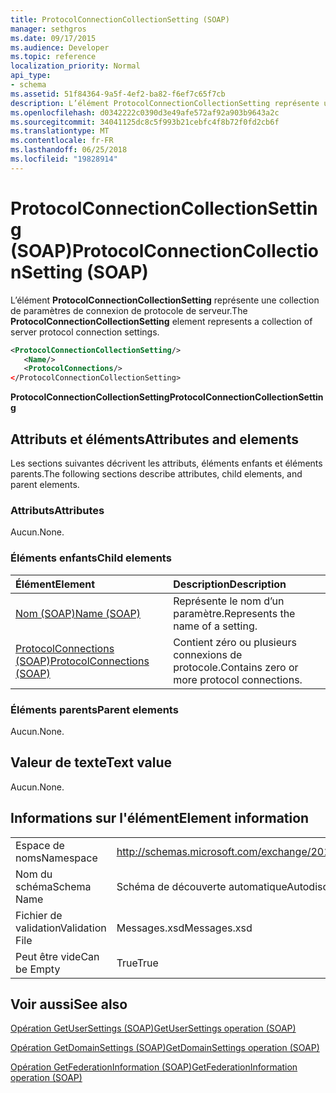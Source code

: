 ```yaml
---
title: ProtocolConnectionCollectionSetting (SOAP)
manager: sethgros
ms.date: 09/17/2015
ms.audience: Developer
ms.topic: reference
localization_priority: Normal
api_type:
- schema
ms.assetid: 51f84364-9a5f-4ef2-ba82-f6ef7c65f7cb
description: L’élément ProtocolConnectionCollectionSetting représente une collection de paramètres de connexion de protocole de serveur.
ms.openlocfilehash: d0342222c0390d3e49afe572af92a903b9643a2c
ms.sourcegitcommit: 34041125dc8c5f993b21cebfc4f8b72f0fd2cb6f
ms.translationtype: MT
ms.contentlocale: fr-FR
ms.lasthandoff: 06/25/2018
ms.locfileid: "19828914"
---
```

# <a name="protocolconnectioncollectionsetting-soap"></a><span data-ttu-id="69586-103">ProtocolConnectionCollectionSetting (SOAP)</span><span class="sxs-lookup"><span data-stu-id="69586-103">ProtocolConnectionCollectionSetting (SOAP)</span></span>

<span data-ttu-id="69586-104">L’élément **ProtocolConnectionCollectionSetting** représente une collection de paramètres de connexion de protocole de serveur.</span><span class="sxs-lookup"><span data-stu-id="69586-104">The **ProtocolConnectionCollectionSetting** element represents a collection of server protocol connection settings.</span></span> 
  
```XML
<ProtocolConnectionCollectionSetting/>
   <Name/>
   <ProtocolConnections/>
</ProtocolConnectionCollectionSetting>
```

 <span data-ttu-id="69586-105">**ProtocolConnectionCollectionSetting**</span><span class="sxs-lookup"><span data-stu-id="69586-105">**ProtocolConnectionCollectionSetting**</span></span>
## <a name="attributes-and-elements"></a><span data-ttu-id="69586-106">Attributs et éléments</span><span class="sxs-lookup"><span data-stu-id="69586-106">Attributes and elements</span></span>

<span data-ttu-id="69586-107">Les sections suivantes décrivent les attributs, éléments enfants et éléments parents.</span><span class="sxs-lookup"><span data-stu-id="69586-107">The following sections describe attributes, child elements, and parent elements.</span></span>
  
### <a name="attributes"></a><span data-ttu-id="69586-108">Attributs</span><span class="sxs-lookup"><span data-stu-id="69586-108">Attributes</span></span>

<span data-ttu-id="69586-109">Aucun.</span><span class="sxs-lookup"><span data-stu-id="69586-109">None.</span></span>
  
### <a name="child-elements"></a><span data-ttu-id="69586-110">Éléments enfants</span><span class="sxs-lookup"><span data-stu-id="69586-110">Child elements</span></span>

|<span data-ttu-id="69586-111">**Élément**</span><span class="sxs-lookup"><span data-stu-id="69586-111">**Element**</span></span>|<span data-ttu-id="69586-112">**Description**</span><span class="sxs-lookup"><span data-stu-id="69586-112">**Description**</span></span>|
|:-----|:-----|
|[<span data-ttu-id="69586-113">Nom (SOAP)</span><span class="sxs-lookup"><span data-stu-id="69586-113">Name (SOAP)</span></span>](name-soap.md) <br/> |<span data-ttu-id="69586-114">Représente le nom d’un paramètre.</span><span class="sxs-lookup"><span data-stu-id="69586-114">Represents the name of a setting.</span></span>  <br/> |
|[<span data-ttu-id="69586-115">ProtocolConnections (SOAP)</span><span class="sxs-lookup"><span data-stu-id="69586-115">ProtocolConnections (SOAP)</span></span>](protocolconnections-soap.md) <br/> |<span data-ttu-id="69586-116">Contient zéro ou plusieurs connexions de protocole.</span><span class="sxs-lookup"><span data-stu-id="69586-116">Contains zero or more protocol connections.</span></span>  <br/> |
   
### <a name="parent-elements"></a><span data-ttu-id="69586-117">Éléments parents</span><span class="sxs-lookup"><span data-stu-id="69586-117">Parent elements</span></span>

<span data-ttu-id="69586-118">Aucun.</span><span class="sxs-lookup"><span data-stu-id="69586-118">None.</span></span>
  
## <a name="text-value"></a><span data-ttu-id="69586-119">Valeur de texte</span><span class="sxs-lookup"><span data-stu-id="69586-119">Text value</span></span>

<span data-ttu-id="69586-120">Aucun.</span><span class="sxs-lookup"><span data-stu-id="69586-120">None.</span></span>
  
## <a name="element-information"></a><span data-ttu-id="69586-121">Informations sur l'élément</span><span class="sxs-lookup"><span data-stu-id="69586-121">Element information</span></span>

|||
|:-----|:-----|
|<span data-ttu-id="69586-122">Espace de noms</span><span class="sxs-lookup"><span data-stu-id="69586-122">Namespace</span></span>  <br/> |http://schemas.microsoft.com/exchange/2010/Autodiscover  <br/> |
|<span data-ttu-id="69586-123">Nom du schéma</span><span class="sxs-lookup"><span data-stu-id="69586-123">Schema Name</span></span>  <br/> |<span data-ttu-id="69586-124">Schéma de découverte automatique</span><span class="sxs-lookup"><span data-stu-id="69586-124">Autodiscover schema</span></span>  <br/> |
|<span data-ttu-id="69586-125">Fichier de validation</span><span class="sxs-lookup"><span data-stu-id="69586-125">Validation File</span></span>  <br/> |<span data-ttu-id="69586-126">Messages.xsd</span><span class="sxs-lookup"><span data-stu-id="69586-126">Messages.xsd</span></span>  <br/> |
|<span data-ttu-id="69586-127">Peut être vide</span><span class="sxs-lookup"><span data-stu-id="69586-127">Can be Empty</span></span>  <br/> |<span data-ttu-id="69586-128">True</span><span class="sxs-lookup"><span data-stu-id="69586-128">True</span></span>  <br/> |
   
## <a name="see-also"></a><span data-ttu-id="69586-129">Voir aussi</span><span class="sxs-lookup"><span data-stu-id="69586-129">See also</span></span>



[<span data-ttu-id="69586-130">Opération GetUserSettings (SOAP)</span><span class="sxs-lookup"><span data-stu-id="69586-130">GetUserSettings operation (SOAP)</span></span>](getusersettings-operation-soap.md)
  
[<span data-ttu-id="69586-131">Opération GetDomainSettings (SOAP)</span><span class="sxs-lookup"><span data-stu-id="69586-131">GetDomainSettings operation (SOAP)</span></span>](getdomainsettings-operation-soap.md)
  
[<span data-ttu-id="69586-132">Opération GetFederationInformation (SOAP)</span><span class="sxs-lookup"><span data-stu-id="69586-132">GetFederationInformation operation (SOAP)</span></span>](getfederationinformation-operation-soap.md)

